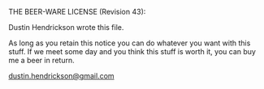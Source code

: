 THE BEER-WARE LICENSE (Revision 43):

Dustin Hendrickson wrote this file.

As long as you retain this notice you can do whatever you want with this stuff.
If we meet some day and you think this stuff is worth it, you can buy me a beer in return.

dustin.hendrickson@gmail.com
